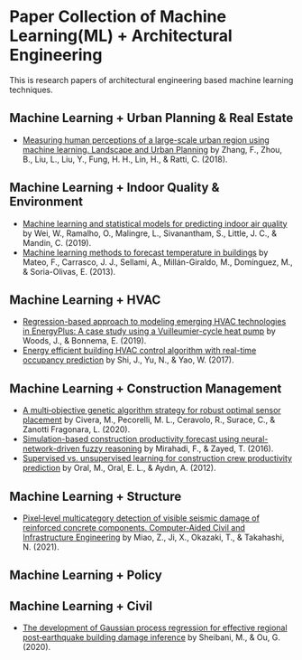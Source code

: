 # Paper Collection of Machine Learning(ML) + Architectural Engineering

This is research papers of architectural engineering based machine learning techniques.

## Machine Learning + Urban Planning & Real Estate
* [Measuring human perceptions of a large-scale urban region using machine learning. Landscape and Urban Planning](https://www.sciencedirect.com/science/article/abs/pii/S0169204618308545) by Zhang, F., Zhou, B., Liu, L., Liu, Y., Fung, H. H., Lin, H., & Ratti, C. (2018).

## Machine Learning + Indoor Quality & Environment
* [Machine learning and statistical models for predicting indoor air quality](https://onlinelibrary.wiley.com/doi/abs/10.1111/ina.12580) by Wei, W., Ramalho, O., Malingre, L., Sivanantham, S., Little, J. C., & Mandin, C. (2019).
* [Machine learning methods to forecast temperature in buildings](https://www.sciencedirect.com/science/article/abs/pii/S0957417412009918) by Mateo, F., Carrasco, J. J., Sellami, A., Millán-Giraldo, M., Domínguez, M., & Soria-Olivas, E. (2013).

## Machine Learning + HVAC
* [Regression-based approach to modeling emerging HVAC technologies in EnergyPlus: A case study using a Vuilleumier-cycle heat pump](https://www.sciencedirect.com/science/article/pii/S1876610217300504) by Woods, J., & Bonnema, E. (2019). 
* [Energy efficient building HVAC control algorithm with real-time occupancy prediction](https://onlinelibrary.wiley.com/doi/abs/10.1111/mice.12646) by Shi, J., Yu, N., & Yao, W. (2017). 


## Machine Learning + Construction Management
* [A multi‐objective genetic algorithm strategy for robust optimal sensor placement](https://onlinelibrary.wiley.com/doi/abs/10.1111/mice.12646) by Civera, M., Pecorelli, M. L., Ceravolo, R., Surace, C., & Zanotti Fragonara, L. (2020). 
* [Simulation-based construction productivity forecast using neural-network-driven fuzzy reasoning](https://www.sciencedirect.com/science/article/abs/pii/S0926580515002691) by Mirahadi, F., & Zayed, T. (2016).
* [Supervised vs. unsupervised learning for construction crew productivity prediction](https://www.sciencedirect.com/science/article/abs/pii/S0926580511001634) by Oral, M., Oral, E. L., & Aydın, A. (2012).


## Machine Learning + Structure
* [Pixel‐level multicategory detection of visible seismic damage of reinforced concrete components. Computer‐Aided Civil and Infrastructure Engineering](https://onlinelibrary.wiley.com/doi/abs/10.1111/mice.12667) by Miao, Z., Ji, X., Okazaki, T., & Takahashi, N. (2021). 

## Machine Learning + Policy

## Machine Learning + Civil
* [The development of Gaussian process regression for effective regional post‐earthquake building damage inference](https://onlinelibrary.wiley.com/doi/abs/10.1111/mice.12630) by Sheibani, M., & Ou, G. (2020).
